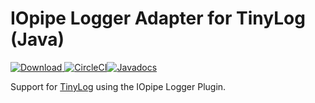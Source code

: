 # IOpipe Logger Adapter for TinyLog (Java)

[![Download](https://api.bintray.com/packages/iopipe/iopipe-logger-tinylog/iopipe-logger-tinylog/images/download.svg) ](https://bintray.com/iopipe/iopipe-logger-tinylog/iopipe-logger-tinylog/_latestVersion)[![CircleCI](https://circleci.com/gh/iopipe/iopipe-java-logger-tinylog.svg?style=svg&circle-token=b9a08049964f555f38ab316ba535369aa5fe8252)](https://circleci.com/gh/iopipe/iopipe-java-logger-tinylog)[![Javadocs](https://www.javadoc.io/badge/com.iopipe/iopipe-logger-tinylog.svg)](https://www.javadoc.io/doc/com.iopipe/iopipe-logger-tinylog)

Support for [TinyLog](https://www.tinylog.org/) using the IOpipe Logger Plugin.


